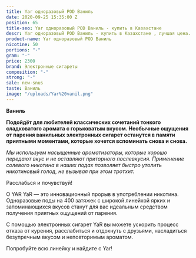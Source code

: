 ```yaml
---
title: Yar одноразовый POD Ваниль
date: 2020-09-25 15:35:00 Z
position: 65
title-seo: Yar одноразовый POD Ваниль - купить в Казахстане
descr: Yar одноразовый POD Ваниль - купить в Казахстане , лучшая цена.
product-name: Yar одноразовый POD Ваниль
nicotine: 50
portions: "-"
gram: "-"
price: 2300
brand: Электронные сигареты
composition: "-"
strong: "-"
sale: new-snus
taste: Ваниль
image: "/uploads/Yar%20vanil.png"
---
```


**Ваниль**

**Подойдёт для любителей классических сочетаний тонкого сладковатого аромата с горьковатым вкусом. Необычные ощущения от парения ванильных электронных сигарет останутся в памяти приятными моментами, которые хочется вспоминать снова и снова.**

*Мы используем насыщенные ароматизаторы, которые хорошо передают вкус и не оставляют приторного послевкусия. Применение солевого никотина в наших подах позволяет быстро утолить никотиновый голод, не вызывая при этом тротхит.*

Расслабься и почувствуй!


О YAR YaR — это инновационный прорыв в употреблении никотина. Одноразовые поды на 400 затяжек с широкой линейкой ярких и запоминающихся вкусов станут для вас идеальным средством получения приятных ощущений от парения.

С помощью электронных сигарет YaR вы можете ускорить процесс отказа от курения, расслабиться и отдохнуть с друзьями, насладиться безупречным вкусом и неповторимым ароматом.

Попробуйте всю линейку и найдите с Yar!
